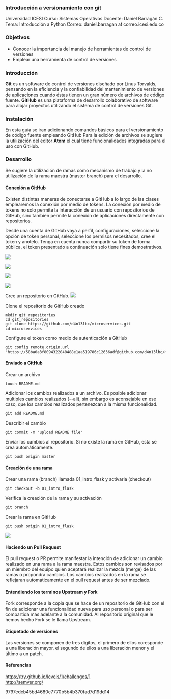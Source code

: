 ### Introducción a versionamiento con git
Universidad ICESI
Curso: Sistemas Operativos
Docente: Daniel Barragán C.
Tema: Introducción a Python
Correo: daniel.barragan at correo.icesi.edu.co

### Objetivos
* Conocer la importancia del manejo de herramientas de control de versiones
* Emplear una herramienta de control de versiones

### Introducción
**Git**  es un software de control de versiones diseñado por Linus Torvalds,
pensando en la eficiencia y la confiabilidad del mantenimiento de versiones
de aplicaciones cuando éstas tienen un gran número de archivos de código fuente.
**GitHub** es una plataforma de desarrollo colaborativo de software para alojar proyectos
utilizando el sistema de control de versiones Git.

### Instalación
En esta guía se iran adicionando comandos básicos para el versionamiento de código fuente empleando GitHub
Para la edición de archivos  se sugiere la utilización del editor **Atom** el cual tiene funcionalidades
integradas para el uso con GitHub.

### Desarrollo
Se sugiere la utilización de ramas como mecanismo de trabajo y la no utilización de la rama maestra (master branch) para el desarrollo.

#### Conexión a GitHub

Existen distintas maneras de conectarse a GitHub a lo largo de las clases emplearemos la conexión por medio
de tokens. La conexión por medio de tokens no solo permite la interacción de un usuario con repositorios de
GitHub, sino tambien permite la conexión de aplicaciones directamente con repositorios.

Desde una cuenta de GitHub vaya a perfil, configuraciones, seleccione la opción de token personal, seleccione los permisos necesitados, cree el token y anotelo. Tenga en cuenta nunca compartir su token de forma pública, el token presentado a continuación
solo tiene fines demostrativos.

![][1]

![][2]

![][3]

![][4]

Cree un repositorio en GitHub.
![][5]

Clone el repositorio de GitHub creado
```
mkdir git_repositories
cd git_repositories
git clone https://github.com/d4n13lbc/microservices.git
cd microservices
```

Configure el token como medio de autenticación a GitHub
```
git config remote.origin.url "https://58ba0a3f8094322048488e1aa519786c12636adf@github.com/d4n13lbc/microservices.git"
```

#### Enviado a GitHub
Crear un archivo
```
touch README.md
```

Adicionar los cambios realizados a un archivo. Es posible adicionar multiples cambios realizados (--all),
sin embargo es aconsejable en ese caso, que los cambios realizados pertenezcan a la misma funcionalidad.
```
git add README.md
```

Describir el cambio
```
git commit -m "upload README file"
```

Enviar los cambios al repositorio. Si no existe la rama en GitHub, esta se crea automáticamente.
```
git push origin master
```

#### Creación de una rama
Crear una rama (branch) llamada 01_intro_flask y activarla (checkout)
```
git checkout -b 01_intro_flask
```

Verifica la creación de la rama y su activación
```
git branch
```

Crear la rama en GitHub
```
git push origin 01_intro_flask
```

![][6]

#### Haciendo un Pull Request
El pull request o PR permite manifestar la intención de adicionar un cambio realizado en una rama a la rama maestra. Estos cambios son revisados por un miembro del equipo quien aceptará realizar la mezcla (merge) de las ramas o propondra cambios. Los cambios realizados en la rama se reflejaran automaticamente en el pull request antes de ser mezclado.

#### Entendiendo los terminos Upstream y Fork
Fork corresponde a la copia que se hace de un repositorio de GitHub con el fin de adicionar una funcionalidad nueva para uso personal o para ser compartida mas adelante a la comunidad. Al repositorio original que le hemos hecho Fork se le llama Upstream.

#### Etiquetado de versiones
Las versiones se componen de tres digitos, el primero de ellos coresponde a una liberación mayor, el segundo de ellos a una liberación menor y el último a un patch.

#### Referencias
https://try.github.io/levels/1/challenges/1  
http://semver.org/

[1]: images/01_token_profile.png
[2]: images/02_token_generate.png
[3]: images/03_token_configuration.png
[4]: images/04_token.png
[5]: images/05_github_repository.png
[6]: images/05_github_branch.png


9797edcb45bd4680e7770b5b4b370fad7d19dd14
